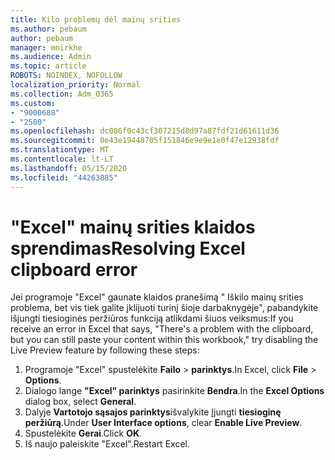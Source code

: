 ```yaml
---
title: Kilo problemų dėl mainų srities
ms.author: pebaum
author: pebaum
manager: mnirkhe
ms.audience: Admin
ms.topic: article
ROBOTS: NOINDEX, NOFOLLOW
localization_priority: Normal
ms.collection: Adm_O365
ms.custom:
- "9000688"
- "2580"
ms.openlocfilehash: dc086f0c43cf307215d8d97a87fdf21d61611d36
ms.sourcegitcommit: 0e43e19448705f151846e9e9e1e0f47e12938fdf
ms.translationtype: MT
ms.contentlocale: lt-LT
ms.lasthandoff: 05/15/2020
ms.locfileid: "44263885"
---
```

# <a name="resolving-excel-clipboard-error"></a><span data-ttu-id="661ab-102">"Excel" mainų srities klaidos sprendimas</span><span class="sxs-lookup"><span data-stu-id="661ab-102">Resolving Excel clipboard error</span></span>

<span data-ttu-id="661ab-103">Jei programoje "Excel" gaunate klaidos pranešimą " Iškilo mainų srities problema, bet vis tiek galite įklijuoti turinį šioje darbaknygėje", pabandykite išjungti tiesioginės peržiūros funkciją atlikdami šiuos veiksmus:</span><span class="sxs-lookup"><span data-stu-id="661ab-103">If you receive an error in Excel that says, "There's a problem with the clipboard, but you can still paste your content within this workbook," try disabling the Live Preview feature by following these steps:</span></span>

1. <span data-ttu-id="661ab-104">Programoje "Excel" spustelėkite **Failo**  >  **parinktys**.</span><span class="sxs-lookup"><span data-stu-id="661ab-104">In Excel, click **File** > **Options**.</span></span>
3. <span data-ttu-id="661ab-105">Dialogo lange **"Excel" parinktys** pasirinkite **Bendra**.</span><span class="sxs-lookup"><span data-stu-id="661ab-105">In the **Excel Options** dialog box, select **General**.</span></span>
4. <span data-ttu-id="661ab-106">Dalyje **Vartotojo sąsajos parinktys**išvalykite Įjungti **tiesioginę peržiūrą**.</span><span class="sxs-lookup"><span data-stu-id="661ab-106">Under **User Interface options**, clear **Enable Live Preview**.</span></span>
5. <span data-ttu-id="661ab-107">Spustelėkite **Gerai**.</span><span class="sxs-lookup"><span data-stu-id="661ab-107">Click **OK**.</span></span>
6. <span data-ttu-id="661ab-108">Iš naujo paleiskite "Excel".</span><span class="sxs-lookup"><span data-stu-id="661ab-108">Restart Excel.</span></span>
